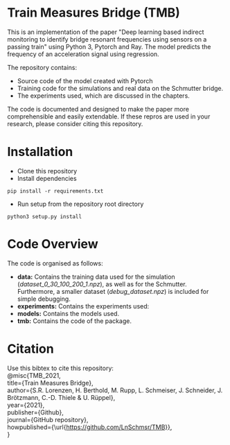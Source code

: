 # Train Measures Bridge (TMB)

This is an implementation of the paper "Deep learning based indirect monitoring to identify bridge resonant frequencies using sensors on a passing train" using Python 3, Pytorch and Ray. The model predicts the frequency of an acceleration signal using regression.

The repository contains:
- Source code of the model created with Pytorch 
- Training code for the simulations and real data on the Schmutter bridge.
- The experiments used, which are discussed in the chapters.

The code is documented and designed to make the paper more comprehensible and easily extendable. If these repros are used in your research, please consider citing this repository.
# Installation
- Clone this repository
- Install dependencies

`pip install -r requirements.txt`

- Run setup from the repository root directory

`python3 setup.py install`

# Code Overview
The code is organised as follows:
- **data:** Contains the training data used for the simulation (*dataset_0_30_100_200_1.npz*), as well as for the Schmutter. Furthermore, a smaller dataset (*debug_dataset.npz*) is included for simple debugging.
- **experiments:** Contains the experiments used:
- **models:** Contains the models used.
- **tmb:** Contains the code of the package.

# Citation
Use this bibtex to cite this repository:  
@misc{TMB_2021,  
  title={Train Measures Bridge},  
  author={S.R. Lorenzen, H. Berthold, M. Rupp, L. Schmeiser, J. Schneider, J.   Brötzmann, C.-D. Thiele & U. Rüppel},  
  year={2021},  
  publisher={Github},  
  journal={GitHub repository},  
  howpublished={\url{https://github.com/LnSchmsr/TMB}},  
}  

